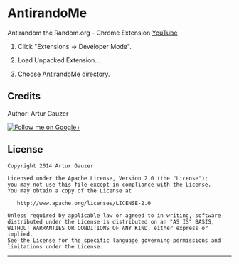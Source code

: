 # AntirandoMe
Antirandom the Random.org - Chrome Extension [YouTube]

1) Click "Extensions -> Developer Mode".

2) Load Unpacked Extension...

3) Choose AntirandoMe directory.

Credits
-------

Author: Artur Gauzer

<a href="https://plus.google.com/+АртурГаузер">
  <img alt="Follow me on Google+"
       src="https://ssl.gstatic.com/images/branding/google_plus/2x/gplus_word_108x30dp.png" />
</a>

License
-------

    Copyright 2014 Artur Gauzer

    Licensed under the Apache License, Version 2.0 (the "License");
    you may not use this file except in compliance with the License.
    You may obtain a copy of the License at

       http://www.apache.org/licenses/LICENSE-2.0

    Unless required by applicable law or agreed to in writing, software
    distributed under the License is distributed on an "AS IS" BASIS,
    WITHOUT WARRANTIES OR CONDITIONS OF ANY KIND, either express or implied.
    See the License for the specific language governing permissions and
    limitations under the License.

---

[YouTube]:https://www.youtube.com/watch?v=Cul-qKYXaC8
